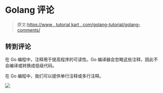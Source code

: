 # Golang 评论

> 原文:[https://www . tutorial kart . com/golang-tutorial/golang-comments/](https://www.tutorialkart.com/golang-tutorial/golang-comments/)

## 转到评论

在 Go 编程中，注释用于提高程序的可读性。Go 编译器会忽略这些注释，因此不会编译或转换成低级代码。

在 Go 编程中，我们可以提供单行注释或多行注释。

[![](../Images/925da31b32d6bc3827932f6c8afb11bb.png)](https://www.tutorialkart.com/)